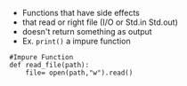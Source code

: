 - Functions that have side effects
- that read or right file (I/O or Std.in Std.out)
- doesn't return something as output
- Ex. `print()` a impure function

```run-python
#Impure Function
def read_file(path):
	file= open(path,"w").read()

```